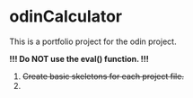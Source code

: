 # odinCalculator
This is a portfolio project for the odin project.

**!!! Do NOT use the eval() function. !!!**
1. ~~Create basic skeletons for each project file.~~
2.